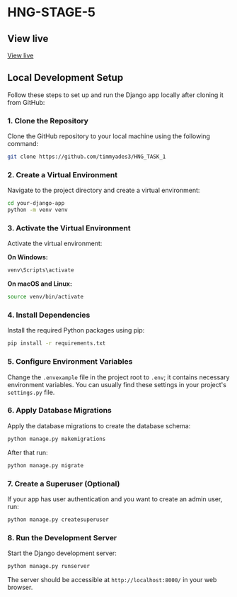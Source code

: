 # HNG-STAGE-5
## View live

[View live](https://hng-task-1-2xlb.onrender.com/api/)

## Local Development Setup

Follow these steps to set up and run the Django app locally after cloning it from GitHub:

### 1. Clone the Repository

Clone the GitHub repository to your local machine using the following command:

```bash
git clone https://github.com/timmyades3/HNG_TASK_1
```

### 2. Create a Virtual Environment

Navigate to the project directory and create a virtual environment:

```bash
cd your-django-app
python -m venv venv
```

### 3. Activate the Virtual Environment

Activate the virtual environment:

**On Windows:**

```bash
venv\Scripts\activate
```

**On macOS and Linux:**

```bash
source venv/bin/activate
```

### 4. Install Dependencies

Install the required Python packages using pip:

```bash
pip install -r requirements.txt
```

### 5. Configure Environment Variables

Change the `.envexample` file in the project root to `.env`; it contains necessary environment variables. You can usually find these settings in your project's `settings.py` file.

### 6. Apply Database Migrations

Apply the database migrations to create the database schema:

```bash
python manage.py makemigrations
```

After that run:

```bash
python manage.py migrate
```

### 7. Create a Superuser (Optional)

If your app has user authentication and you want to create an admin user, run:

```bash
python manage.py createsuperuser
```

### 8. Run the Development Server

Start the Django development server:

```bash
python manage.py runserver
```

The server should be accessible at `http://localhost:8000/` in your web browser.
